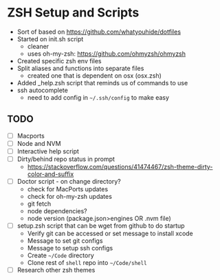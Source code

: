 # ZSH Setup and Scripts

- Sort of based on https://github.com/whatyouhide/dotfiles
- Started on init.sh script
  - cleaner
  - uses oh-my-zsh: https://github.com/ohmyzsh/ohmyzsh
- Created specific zsh env files
- Split aliases and functions into separate files
  - created one that is dependent on osx (osx.zsh)
- Added _help.zsh script that reminds us of commands to use
- ssh autocomplete
  - need to add config in `~/.ssh/config` to make easy

## TODO
  - [ ] Macports 
  - [ ] Node and NVM
  - [ ] Interactive help script
  - [ ] Dirty/behind repo status in prompt
    - https://stackoverflow.com/questions/41474467/zsh-theme-dirty-color-and-suffix
  - [ ] Doctor script - on change directory?
    - check for MacPorts updates
    - check for oh-my-zsh updates
    - git fetch
    - node dependencies?
    - node version (package.json>engines OR .nvm file)
  - [ ] setup.zsh script that can be wget from github to do startup
       - Verify git can be accessed or set message to install xcode
       - Message to set git configs
       - Message to setup ssh configs
       - Create `~/Code` directory
       - Clone rest of `shell` repo into `~/Code/shell`
  - [ ] Research other zsh themes
